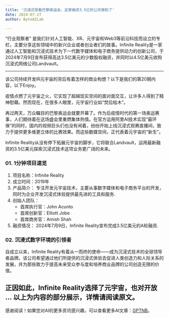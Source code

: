 ```yaml
---
title: '沉浸式观看巴黎奥运会，这家融资3.5亿的公司做到了'
date: 2024-07-27
author: ByteAILab

---
```


“行业观察者” 是我们针对人工智能、XR、元宇宙和Web3等前沿科技而设立的专栏，主要分享这些领域中的新兴企业或者创业者们的故事。Infinite Reality是一家通过人工智能和沉浸式技术为下一代数字媒体和电子商务提供动力的创新公司，于2024年7月9日宣布获得高达3.5亿美元的少数股权融资，并同时以4.5亿美元收购沉浸式网络公司Landvault。

---
该公司持续开发IR元宇宙的背后有着怎样的商业构想？以下是我们的第20期内容，以下Enjoy。

疫情点燃了元宇宙之火，它实现了超越现实空间的面对面交互，让许多人得到了精神慰藉。然而现在，在很多人眼里，元宇宙行业如“焚后枯木”。

再过两天，万众瞩目的巴黎奥运会就要开幕了。作为后疫情时代的第一场奥运赛事，人们期待着在这场盛会里重燃集体热情。在官方运用阿里AI技术实现“最环保”的同时，国内的视频巨头们也没有闲着，纷纷开始上线沉浸式观赛直播间，致力于提供更多维更立体的比赛效果。而这些数媒空间，正代表着元宇宙的“新生”。

Infinite Reality从没有停下拓展元宇宙的脚步，它将联合Landvault，运用最新融资的3.5亿美元探索沉浸式技术这项业务更广阔的未来。

### 01. 1分钟项目速览

1. 项目名称：Infinite Reality
2. 成立时间：2019年
3. 产品简介：
   专注开发元宇宙技术，主要从事数字媒体和电子商务平台的开发，同时为企业开发沉浸式体验提供最先进的工具和服务.
4. 创始人团队：
   - 首席执行官：John Acunto
   - 首席创新官：Elliott Jobe
   - 首席商务官：Amish Shah
5. 融资情况：
   2024年7月9日，Infinite Reality宣布完成3.5亿美元的A轮融资.

### 02. 沉浸式数字环境的引领者

自成立以来，Infinite Reality有着从一而终的使命——成为沉浸式技术的全球领导者品牌。该公司希望通过他们所提供的沉浸式体验去促进人类创造力和人际关系的发展，并为那些致力于提高未来受众参与度和培养商业品牌的公司创造无限的价值。

正因如此，Infinite Reality选择了元宇宙，也对开放 ...
**以上为内容的部分展示，详情请阅读原文。**
---
感谢阅读！如果您对AI的更多资讯感兴趣，可以查看更多AI文章：[GPTNB](https://gptnb.com)。